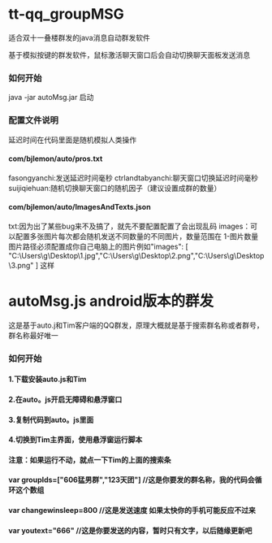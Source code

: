 # tt-qq_groupMSG
适合双十一叠楼群发的java消息自动群发软件

基于模拟按键的群发软件，鼠标激活聊天窗口后会自动切换聊天面板发送消息

### 如何开始
java -jar autoMsg.jar 启动

###  配置文件说明 
延迟时间在代码里面是随机模拟人类操作

#### com/bjlemon/auto/pros.txt
fasongyanchi:发送延迟时间毫秒
ctrlandtabyanchi:聊天窗口切换延迟时间毫秒
suijiqiehuan:随机切换聊天窗口的随机因子（建议设置成群的数量）

#### com/bjlemon/auto/ImagesAndTexts.json

txt:因为出了某些bug来不及搞了，就先不要配置配置了会出现乱码
images：可以配置多张图片每次都会随机发送不同数量的不同图片，数量范围在    1-图片数量     图片路径必须配置成你自己电脑上的图片例如"images": [
    "C:\\Users\\g\\Desktop\\1.jpg","C:\\Users\\g\\Desktop\\2.png","C:\\Users\\g\\Desktop\\3.png"
  ]
这样

# autoMsg.js  android版本的群发
这是基于auto.j和Tim客户端的QQ群发，原理大概就是基于搜索群名称或者群号，群名称最好唯一

### 如何开始
#### 1.下载安装auto.js和Tim
#### 2.在auto。js开启无障碍和悬浮窗口
#### 3.复制代码到auto。js里面
#### 4.切换到Tim主界面，使用悬浮窗运行脚本
#### 注意：如果运行不动，就点一下Tim的上面的搜索条

#### var groupIds=["606猛男群","123天团"]  //这是你要发的群名称，我的代码会循环这个数组
#### var changewinsleep=800 //这是发送速度 如果太快你的手机可能反应不过来
#### var youtext="666" //这是你要发送的内容，暂时只有文字，以后随缘更新吧
